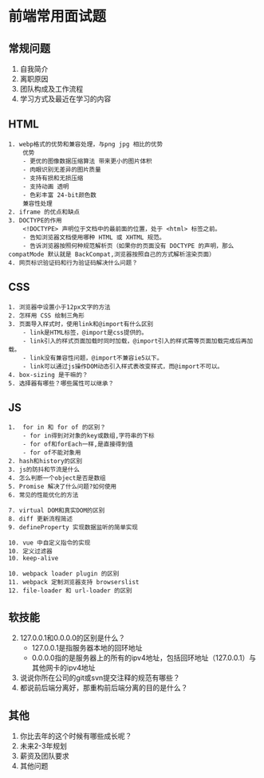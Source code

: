 # 前端常用面试题

## 常规问题

1. 自我简介
2. 离职原因
3. 团队构成及工作流程
4. 学习方式及最近在学习的内容

## HTML
    1. webp格式的优势和兼容处理，与png jpg 相比的优势
        优势
        - 更优的图像数据压缩算法 带来更小的图片体积
        - 肉眼识别无差异的图片质量
        - 支持有损和无损压缩
        - 支持动画 透明
        - 色彩丰富 24-bit颜色数
        兼容性处理
    2. iframe 的优点和缺点
    3. DOCTYPE的作用
        <!DOCTYPE> 声明位于文档中的最前面的位置，处于 <html> 标签之前。
        - 告知浏览器文档使用哪种 HTML 或 XHTML 规范。
        - 告诉浏览器按照何种规范解析页（如果你的页面没有 DOCTYPE 的声明，那么 compatMode 默认就是 BackCompat,浏览器按照自己的方式解析渲染页面）
    4. 网页标识验证码和行为验证码解决什么问题？
## CSS

    1. 浏览器中设置小于12px文字的方法
    2. 怎样用 CSS 绘制三角形
    3. 页面导入样式时，使用link和@import有什么区别
        - link是HTML标签，@import是css提供的。
        - link引入的样式页面加载时同时加载，@import引入的样式需等页面加载完成后再加载。
        - link没有兼容性问题，@import不兼容ie5以下。
        - link可以通过js操作DOM动态引入样式表改变样式，而@import不可以。
    4. box-sizing 是干嘛的？
    5. 选择器有哪些？哪些属性可以继承？

## JS
    1.  for in 和 for of 的区别？
        - for in得到对对象的key或数组,字符串的下标
        - for of和forEach一样,是直接得到值
        - for of不能对象用
    2. hash和history的区别
    3. js的防抖和节流是什么
    4. 怎么判断一个object是否是数组
    5. Promise 解决了什么问题?如何使用
    6. 常见的性能优化的方法

    7. virtual DOM和真实DOM的区别
    8. diff 更新流程简述
    9. defineProperty 实现数据监听的简单实现

    10. vue 中自定义指令的实现
    10. 定义过滤器
    10. keep-alive

    10. webpack loader plugin 的区别
    11. webpack 定制浏览器支持 browserslist
    12. file-loader 和 url-loader 的区别

## 软技能

2. 127.0.0.1和0.0.0.0的区别是什么？
    - 127.0.0.1是指服务器本地的回环地址
    - 0.0.0.0指的是服务器上的所有的ipv4地址，包括回环地址（127.0.0.1）与其他网卡的ipv4地址
3. 说说你所在公司的git或svn提交注释的规范有哪些？
4. 都说前后端分离好，那重构前后端分离的目的是什么？

## 其他

1. 你比去年的这个时候有哪些成长呢？
2. 未来2-3年规划
3. 薪资及团队要求
4. 其他问题
